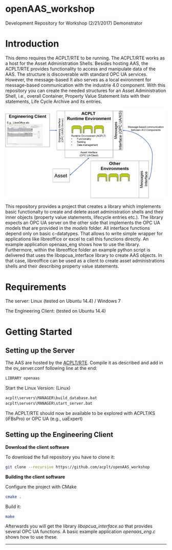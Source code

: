 # openAAS_workshop
Development Repository for Workshop (2/21/2017) Demonstrator

# Introduction
This demo requires the ACPLT/RTE to be running. The ACPLT/RTE works as a host for the Asset Administration Shells. Besides hosting AAS, the ACPLT/RTE provides functionality to access and manipulate data of the AAS. The structure is discoverable with standard OPC UA services. However, the message-based It also serves as a local evironment for message-based communication with the industrie 4.0 component.
With this repository you can create the needed structures for an Asset Administration Shell, i.e., overall Container, Property Value Statement lists with their statements, Life Cycle Archive and its entries.

<img src="/pics/structure.png" alt="general structure" width="500">

This repository provides a project that creates a library which implements basic functionalty to create and delete asset administration shells and their inner objects (property value statements, lifecycle entries etc.). The library expects an OPC UA server on the other side that implements the OPC UA models that are provided in the *models* folder. 
All interface functions depend only on basic c-datatypes. That allows to write simple wrapper for applications like libreoffice or excel to call this functions directly.
An example application openaas_eng shows how to use the library. Furthermore, within the libreoffice folder an example python script is delivered that uses the libopcua_interface library to create AAS objects. In that case, libreoffice can be used as a client to create asset administrations shells and their describing property value statements.




# Requirements
The server: Linux (tested on Ubuntu 14.4) / Windows 7 

The Engineering Client: (tested on Ubuntu 14.4) 

# Getting Started
## Setting up the Server
The AAS are hosted by the [ACPLT/RTE](https://github.com/acplt/rte). Compile it as described and add in the ov_server.conf following line at the end:
```sh
LIBRARY openaas
```
Start the Linux Version:
(Linux)
```sh
acplt\servers\MANAGER\build_database.bat
acplt\servers\MANAGER\start_server.bat
```
The ACPLT/RTE should now be available to be explored with ACPLT/KS (iFBsPro) or OPC UA (e.g., uaExpert)
## Setting up the Engineering Client
**Download the client software**

To download the full repository you have to clone it:
```sh
git clone --recursive https://github.com/acplt/openAAS_workshop
```
**Building the client software**

Configure the project with CMake
```sh
cmake .
```
Build it:
```sh
make
```
Afterwards you will get the library *libopcua_interface.so* that provides several OPC UA functions. A basic example application *openaas_eng.c* shows how to use these.

** **









